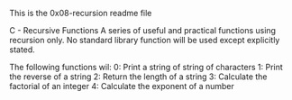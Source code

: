 This is the 0x08-recursion readme file

C - Recursive Functions
A series of useful and practical functions using recursion only.
No standard library function will be used except explicitly stated.

The following functions wil:
0: Print a string of string of characters
1: Print the reverse of a string
2: Return the length of a string
3: Calculate the factorial of an integer
4: Calculate the exponent of a number